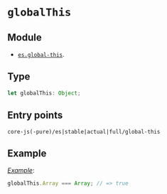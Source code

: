 # `globalThis`

## Module

- [`es.global-this`](/packages/core-js/modules/es.global-this.js).

## Type

```ts
let globalThis: Object;
```

## Entry points

```
core-js(-pure)/es|stable|actual|full/global-this
```

## Example

[_Example_](https://goo.gl/LAifsc):

```js
globalThis.Array === Array; // => true
```
